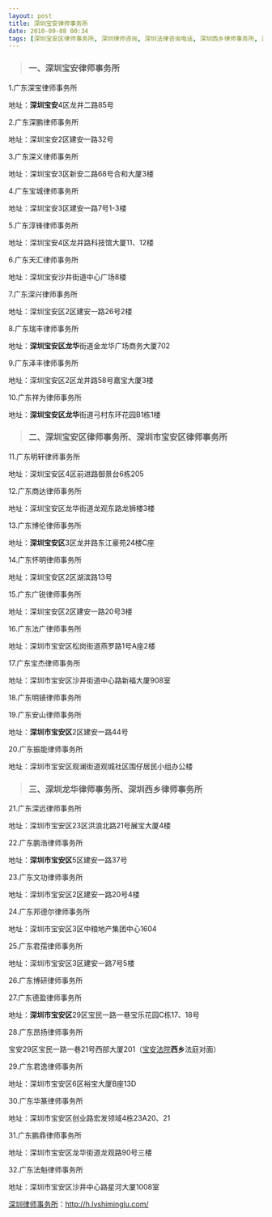 ```yaml
---
layout: post
title: 深圳宝安律师事务所
date: 2010-09-08 00:34
tags: [深圳宝安区律师事务所, 深圳律师咨询, 深圳法律咨询电话, 深圳西乡律师事务所, 深圳龙华律师事务所]
---
```

<blockquote>
<h3>一、深圳宝安律师事务所</h3>
</blockquote>
1.广东深宝律师事务所

地址：<strong>深圳宝安</strong>4区龙井二路85号

2.广东深鹏律师事务所

地址：深圳宝安2区建安一路32号

3.广东深义律师事务所

地址：深圳宝安3区新安二路68号合和大厦3楼

4.广东宝城律师事务所

地址：深圳宝安3区建安一路7号1-3楼

5.广东淳锋律师事务所

地址：深圳宝安4区龙井路科技馆大厦11、12楼

6.广东天汇律师事务所

地址：深圳宝安沙井街道中心广场8楼

7.广东深兴律师事务所

地址：深圳宝安区2区建安一路26号2楼

8.广东瑞丰律师事务所

地址：<strong>深圳宝安区龙华</strong>街道金龙华广场商务大厦702

9.广东泽丰律师事务所

地址：深圳宝安区2区龙井路58号嘉宝大厦3楼

10.广东祥为律师事务所

地址：<strong>深圳宝安区龙华</strong>街道弓村东环花园B1栋1楼
<blockquote>
<h3>二、深圳宝安区律师事务所、深圳市宝安区律师事务所</h3>
</blockquote>
11.广东明轩律师事务所

地址：深圳宝安区4区前进路御景台6栋205

12.广东商达律师事务所

地址：深圳宝安区龙华街道龙观东路龙狮楼3楼

13.广东博伦律师事务所

地址：<strong>深圳宝安区</strong>3区龙井路东江豪苑24楼C座

14.广东怀明律师事务所

地址：深圳宝安区2区湖滨路13号

15.广东广锐律师事务所

地址：深圳宝安区2区建安一路20号3楼

16.广东法广律师事务所

地址：深圳市宝安区松岗街道燕罗路1号A座2楼

17.广东宝杰律师事务所

地址：深圳市宝安区沙井街道中心路新福大厦908室

18.广东明镜律师事务所

19.广东安山律师事务所

地址：<strong>深圳市宝安区</strong>2区建安一路44号

20.广东振能律师事务所

地址：深圳市宝安区观澜街道观城社区围仔居民小组办公楼
<blockquote>
<h3>三、深圳龙华律师事务所、深圳西乡律师事务所</h3>
</blockquote>
21.广东深远律师事务所

地址：深圳市宝安区23区洪浪北路21号展宝大厦4楼

22.广东鹏浩律师事务所

地址：<strong>深圳市宝安区</strong>5区建安一路37号

23.广东文功律师事务所

地址：深圳市宝安区2区建安一路20号4楼

24.广东邦德尔律师事务所

地址：深圳市宝安区3区中粮地产集团中心1604

25.广东君孺律师事务所

地址：深圳市宝安区3区建安一路7号5楼

26.广东博研律师事务所

27.广东德盈律师事务所

地址：<strong>深圳市宝安区</strong>29区宝民一路一巷宝乐花园C栋17、18号

28.广东昂扬律师事务所

宝安29区宝民一路一巷21号西部大厦201（<a href="http://h.lvshiminglu.com/law/172.html" target="_blank">宝安法院</a><strong>西乡</strong>法庭对面）

29.广东君逸律师事务所

地址：深圳市宝安区6区裕宝大厦B座13D

30.广东华篆律师事务所

地址：深圳市宝安区创业路宏发领域4栋23A20、21

31.广东鹏鼎律师事务所

地址：深圳市宝安区龙华街道龙观路90号三楼

32.广东法魁律师事务所

地址：深圳市宝安区沙井中心路星河大厦1008室

<a href="http://h.lvshiminglu.com/">深圳律师事务所</a>：<a href="http://h.lvshiminglu.com/">http://h.lvshiminglu.com/</a>

